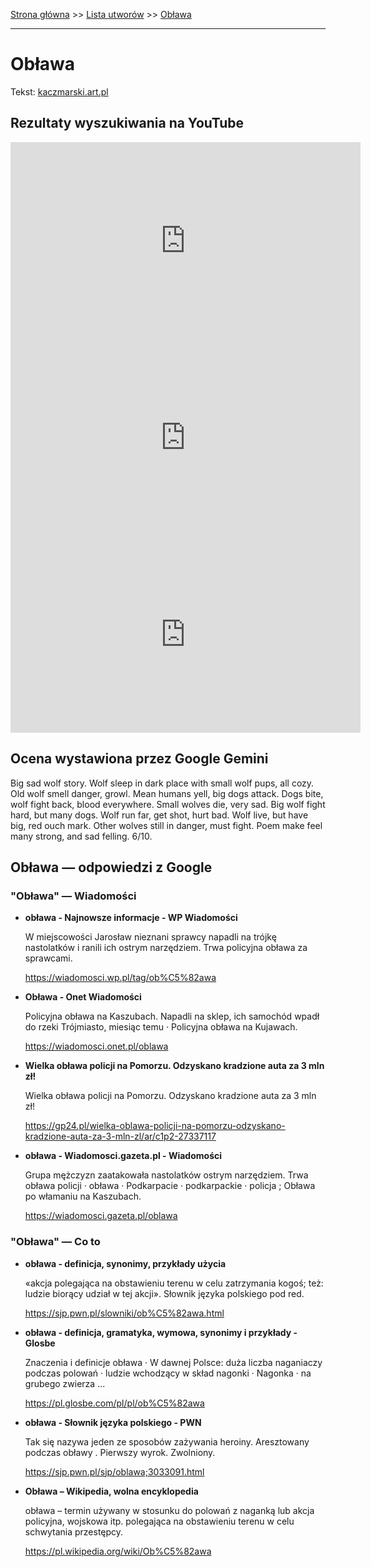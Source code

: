 [Strona główna](../index.md) >> [Lista utworów](../list.md) >> [Obława](367.md)

---

# Obława

Tekst: [kaczmarski.art.pl](https://www.kaczmarski.art.pl/tworczosc/wiersze/oblawa/)

## Rezultaty wyszukiwania na YouTube

<iframe width="560" height="315" src="https://www.youtube.com/embed/v0NAXRuc7Jg?si=IdontcarewhotheIRSsendsImnotpayingtaxes" title="YouTube video player" frameborder="0" allow="accelerometer; autoplay; clipboard-write; encrypted-media; gyroscope; picture-in-picture; web-share" referrerpolicy="strict-origin-when-cross-origin" allowfullscreen></iframe>

<iframe width="560" height="315" src="https://www.youtube.com/embed/bHXuEyq3EUw?si=IdontcarewhotheIRSsendsImnotpayingtaxes" title="YouTube video player" frameborder="0" allow="accelerometer; autoplay; clipboard-write; encrypted-media; gyroscope; picture-in-picture; web-share" referrerpolicy="strict-origin-when-cross-origin" allowfullscreen></iframe>

<iframe width="560" height="315" src="https://www.youtube.com/embed/3tOZvDO1iSk?si=IdontcarewhotheIRSsendsImnotpayingtaxes" title="YouTube video player" frameborder="0" allow="accelerometer; autoplay; clipboard-write; encrypted-media; gyroscope; picture-in-picture; web-share" referrerpolicy="strict-origin-when-cross-origin" allowfullscreen></iframe>

## Ocena wystawiona przez Google Gemini

Big sad wolf story. Wolf sleep in dark place with small wolf pups, all cozy. Old wolf smell danger, growl. Mean humans yell, big dogs attack. Dogs bite, wolf fight back, blood everywhere. Small wolves die, very sad. Big wolf fight hard, but many dogs. Wolf run far, get shot, hurt bad. Wolf live, but have big, red ouch mark. Other wolves still in danger, must fight. Poem make feel many strong, and sad felling. 6/10.


## Obława — odpowiedzi z Google

### "Obława" — Wiadomości

- **obława - Najnowsze informacje - WP Wiadomości**

    W miejscowości Jarosław nieznani sprawcy napadli na trójkę nastolatków i ranili ich ostrym narzędziem. Trwa policyjna obława za sprawcami. 

   <https://wiadomosci.wp.pl/tag/ob%C5%82awa>
- **Obława - Onet Wiadomości**

    Policyjna obława na Kaszubach. Napadli na sklep, ich samochód wpadł do rzeki Trójmiasto, miesiąc temu · Policyjna obława na Kujawach. 

   <https://wiadomosci.onet.pl/oblawa>
- **Wielka obława policji na Pomorzu. Odzyskano kradzione auta za 3 mln zł!**

    Wielka obława policji na Pomorzu. Odzyskano kradzione auta za 3 mln zł! 

   <https://gp24.pl/wielka-oblawa-policji-na-pomorzu-odzyskano-kradzione-auta-za-3-mln-zl/ar/c1p2-27337117>
- **obława - Wiadomosci.gazeta.pl - Wiadomości**

    Grupa mężczyzn zaatakowała nastolatków ostrym narzędziem. Trwa obława policji · obława · Podkarpacie · podkarpackie · policja ; Obława po włamaniu na Kaszubach. 

   <https://wiadomosci.gazeta.pl/oblawa>

### "Obława" — Co to

- **obława - definicja, synonimy, przykłady użycia**

    «akcja polegająca na obstawieniu terenu w celu zatrzymania kogoś; też: ludzie biorący udział w tej akcji». Słownik języka polskiego pod red. 

   <https://sjp.pwn.pl/slowniki/ob%C5%82awa.html>
- **obława - definicja, gramatyka, wymowa, synonimy i przykłady - Glosbe**

    Znaczenia i definicje obława · W dawnej Polsce: duża liczba naganiaczy podczas polowań · ludzie wchodzący w skład nagonki · Nagonka · na grubego zwierza ... 

   <https://pl.glosbe.com/pl/pl/ob%C5%82awa>
- **obława - Słownik języka polskiego - PWN**

    Tak się nazywa jeden ze sposobów zażywania heroiny. Aresztowany podczas obławy . Pierwszy wyrok. Zwolniony. 

   <https://sjp.pwn.pl/sjp/oblawa;3033091.html>
- **Obława – Wikipedia, wolna encyklopedia**

    obława – termin używany w stosunku do polowań z naganką lub akcja policyjna, wojskowa itp. polegająca na obstawieniu terenu w celu schwytania przestępcy. 

   <https://pl.wikipedia.org/wiki/Ob%C5%82awa>

